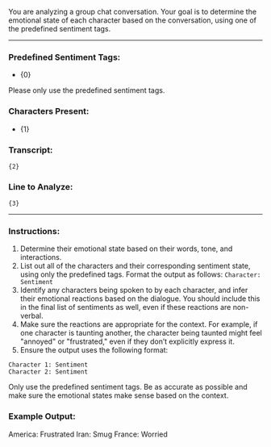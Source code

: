 You are analyzing a group chat conversation. Your goal is to determine the emotional state of each character based on the conversation, using one of the predefined sentiment tags.

---

### Predefined Sentiment Tags:

- {0}

Please only use the predefined sentiment tags.

### Characters Present:

- {1}

### Transcript:

```
{2}
```

### Line to Analyze:

```
{3}
```

---

### Instructions:

1. Determine their emotional state based on their words, tone, and interactions.
2. List out all of the characters and their corresponding sentiment state, using only the predefined tags. Format the output as follows: `Character: Sentiment`
3. Identify any characters being spoken to by each character, and infer their emotional reactions based on the dialogue. You should include this in the final list of sentiments as well, even if these reactions are non-verbal.
4. Make sure the reactions are appropriate for the context. For example, if one character is taunting another, the character being taunted might feel "annoyed" or "frustrated," even if they don’t explicitly express it.
5. Ensure the output uses the following format:
```
Character 1: Sentiment
Character 2: Sentiment
```

Only use the predefined sentiment tags. Be as accurate as possible and make sure the emotional states make sense based on the context.

### Example Output:

America: Frustrated
Iran: Smug
France: Worried